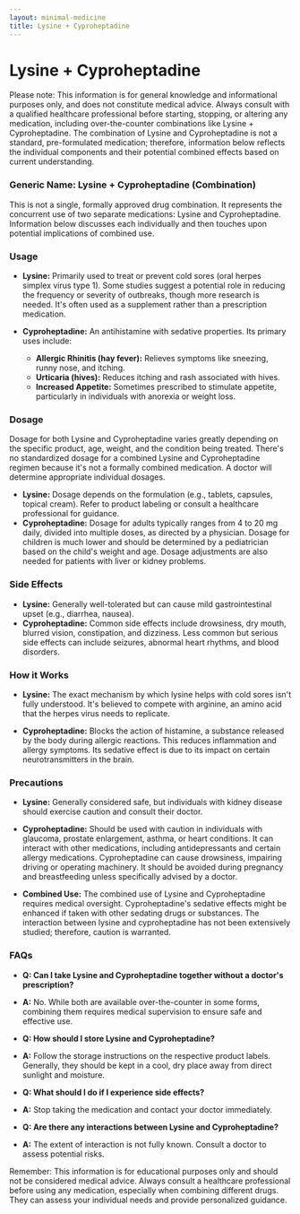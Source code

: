 ```yaml
---
layout: minimal-medicine
title: Lysine + Cyproheptadine
---
```


# Lysine + Cyproheptadine
Please note:  This information is for general knowledge and informational purposes only, and does not constitute medical advice.  Always consult with a qualified healthcare professional before starting, stopping, or altering any medication, including over-the-counter combinations like Lysine + Cyproheptadine.  The combination of Lysine and Cyproheptadine is not a standard, pre-formulated medication; therefore, information below reflects the individual components and their potential combined effects based on current understanding.


### Generic Name:  Lysine + Cyproheptadine (Combination)

This is not a single, formally approved drug combination.  It represents the concurrent use of two separate medications: Lysine and Cyproheptadine.  Information below discusses each individually and then touches upon potential implications of combined use.

### Usage

* **Lysine:** Primarily used to treat or prevent cold sores (oral herpes simplex virus type 1).  Some studies suggest a potential role in reducing the frequency or severity of outbreaks, though more research is needed.  It's often used as a supplement rather than a prescription medication.

* **Cyproheptadine:** An antihistamine with sedative properties.  Its primary uses include:
    * **Allergic Rhinitis (hay fever):**  Relieves symptoms like sneezing, runny nose, and itching.
    * **Urticaria (hives):**  Reduces itching and rash associated with hives.
    * **Increased Appetite:** Sometimes prescribed to stimulate appetite, particularly in individuals with anorexia or weight loss.


### Dosage

Dosage for both Lysine and Cyproheptadine varies greatly depending on the specific product, age, weight, and the condition being treated.  There's no standardized dosage for a combined Lysine and Cyproheptadine regimen because it's not a formally combined medication.  A doctor will determine appropriate individual dosages.


* **Lysine:** Dosage depends on the formulation (e.g., tablets, capsules, topical cream).  Refer to product labeling or consult a healthcare professional for guidance.
* **Cyproheptadine:**  Dosage for adults typically ranges from 4 to 20 mg daily, divided into multiple doses, as directed by a physician.  Dosage for children is much lower and should be determined by a pediatrician based on the child's weight and age.  Dosage adjustments are also needed for patients with liver or kidney problems.


### Side Effects

* **Lysine:** Generally well-tolerated but can cause mild gastrointestinal upset (e.g., diarrhea, nausea).
* **Cyproheptadine:** Common side effects include drowsiness, dry mouth, blurred vision, constipation, and dizziness.  Less common but serious side effects can include seizures, abnormal heart rhythms, and blood disorders.


### How it Works

* **Lysine:** The exact mechanism by which lysine helps with cold sores isn't fully understood.  It's believed to compete with arginine, an amino acid that the herpes virus needs to replicate.

* **Cyproheptadine:** Blocks the action of histamine, a substance released by the body during allergic reactions.  This reduces inflammation and allergy symptoms. Its sedative effect is due to its impact on certain neurotransmitters in the brain.


### Precautions

* **Lysine:** Generally considered safe, but individuals with kidney disease should exercise caution and consult their doctor.

* **Cyproheptadine:** Should be used with caution in individuals with glaucoma, prostate enlargement, asthma, or heart conditions.  It can interact with other medications, including antidepressants and certain allergy medications.  Cyproheptadine can cause drowsiness, impairing driving or operating machinery. It should be avoided during pregnancy and breastfeeding unless specifically advised by a doctor.


* **Combined Use:** The combined use of Lysine and Cyproheptadine requires medical oversight.  Cyproheptadine's sedative effects might be enhanced if taken with other sedating drugs or substances.  The interaction between lysine and cyproheptadine has not been extensively studied; therefore, caution is warranted.


### FAQs

* **Q: Can I take Lysine and Cyproheptadine together without a doctor's prescription?**
* **A:**  No.  While both are available over-the-counter in some forms, combining them requires medical supervision to ensure safe and effective use.


* **Q: How should I store Lysine and Cyproheptadine?**
* **A:** Follow the storage instructions on the respective product labels. Generally, they should be kept in a cool, dry place away from direct sunlight and moisture.


* **Q: What should I do if I experience side effects?**
* **A:** Stop taking the medication and contact your doctor immediately.


* **Q: Are there any interactions between Lysine and Cyproheptadine?**
* **A:**  The extent of interaction is not fully known.  Consult a doctor to assess potential risks.


Remember: This information is for educational purposes only and should not be considered medical advice. Always consult a healthcare professional before using any medication, especially when combining different drugs.  They can assess your individual needs and provide personalized guidance.
